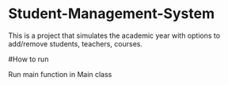 # Student-Management-System
This is a project that simulates the academic year with options to add/remove students, teachers, courses. 

#How to run

Run main function in Main class
